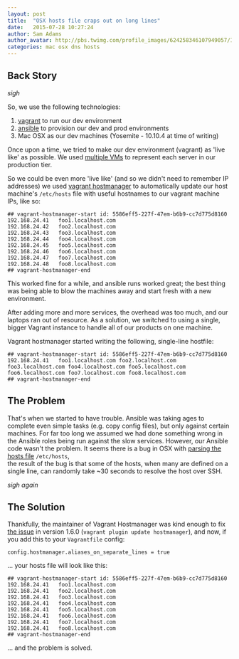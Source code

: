 ```yaml
---
layout: post
title:  "OSX hosts file craps out on long lines"
date:   2015-07-28 10:27:24
author: Sam Adams
author_avatar: http://pbs.twimg.com/profile_images/624258346107949057/IW0mJXun_200x200.png
categories: mac osx dns hosts
---
```


## Back Story

*sigh*

So, we use the following technologies:

1. [vagrant] to run our dev environment
1. [ansible] to provision our dev and prod environments
1. Mac OSX as our dev machines (Yosemite - 10.10.4 at time of writing)

Once upon a time, we tried to make our dev environment (vagrant) as 'live like' as possible. We used 
[multiple VMs][multi-machine-vagrant] to represent each server in our production tier. 

So we could be even more 'live like' (and so we didn't need to remember IP addresses) we used [vagrant hostmanager] to 
automatically update our host machine's `/etc/hosts` file with useful hostnames to our vagrant machine IPs, like so:

    ## vagrant-hostmanager-start id: 5586eff5-227f-47em-b6b9-cc7d775d8160
    192.168.24.41	foo1.localhost.com
    192.168.24.42	foo2.localhost.com
    192.168.24.43	foo3.localhost.com
    192.168.24.44	foo4.localhost.com
    192.168.24.45	foo5.localhost.com
    192.168.24.46	foo6.localhost.com
    192.168.24.47	foo7.localhost.com
    192.168.24.48	foo8.localhost.com
    ## vagrant-hostmanager-end
    
This worked fine for a while, and ansible runs worked great; the best thing was being able to blow the machines away and
start fresh with a new environment. 

After adding more and more services, the overhead was too much, and our laptops ran out of resource. As a 
solution, we switched to using a single, bigger Vagrant instance to handle all of our products on one machine.
 
Vagrant hostmanager started writing the following, single-line hostfile:

    ## vagrant-hostmanager-start id: 5586eff5-227f-47em-b6b9-cc7d775d8160
    192.168.24.41	foo1.localhost.com foo2.localhost.com foo3.localhost.com foo4.localhost.com foo5.localhost.com foo6.localhost.com foo7.localhost.com foo8.localhost.com
    ## vagrant-hostmanager-end

## The Problem

That's when we started to have trouble. Ansible was taking ages to complete even simple tasks (e.g. copy config 
files), but only against certain machines.
For far too long we assumed we had done something wrong in the Ansible roles being run against the slow services. 
However, our Ansible code wasn't the problem. It seems there is a bug in OSX with [parsing the hosts file] `/etc/hosts`,  
the result of the bug is that some of the hosts, when many are defined on a single line, can randomly take ~30 seconds to 
resolve the host over SSH.

*sigh again*

## The Solution

Thankfully, the maintainer of Vagrant Hostmanager was kind enough to fix [the issue][hostmanager issue] in version 
1.6.0 (`vagrant plugin update hostmanager`), and now, if you add this to your `Vagrantfile` config:

    config.hostmanager.aliases_on_separate_lines = true

... your hosts file will look like this:

    ## vagrant-hostmanager-start id: 5586eff5-227f-47em-b6b9-cc7d775d8160
    192.168.24.41	foo1.localhost.com
    192.168.24.41	foo2.localhost.com
    192.168.24.41	foo3.localhost.com
    192.168.24.41	foo4.localhost.com
    192.168.24.41	foo5.localhost.com
    192.168.24.41	foo6.localhost.com
    192.168.24.41	foo7.localhost.com
    192.168.24.41	foo8.localhost.com
    ## vagrant-hostmanager-end
    
... and the problem is solved.


[ansible]: http://docs.ansible.com/ansible/index.html
[vagrant hostmanager]: https://github.com/smdahlen/vagrant-hostmanager
[vagrant]: http://docs.vagrantup.com
[multi-machine-vagrant]: http://docs.vagrantup.com/v2/multi-machine/
[parsing the hosts file]: https://github.com/smdahlen/vagrant-hostmanager/issues/60#issuecomment-39119853
[hostmanager issue]: https://github.com/smdahlen/vagrant-hostmanager/issues/60
